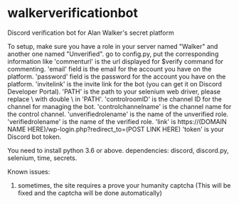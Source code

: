 # walkerverificationbot
Discord verification bot for Alan Walker's secret platform

To setup, make sure you have a role in your server named "Walker" and another one named "Unverified".
go to config.py, put the corresponding information like 'commenturl' is the url displayed for $verify command for commenting.
'email' field is the email for the account you have on the platform.
'password' field is the password for the account you have on the platform.
'invitelink' is the invite link for the bot (you can get it on Discord Developer Portal).
'PATH' is the path to your selenium web driver, please replace \ with double \ in 'PATH'.
'controlroomID' is the channel ID for the channel for managing the bot.
'controlchannelname' is the channel name for the control channel.
'unverifiedrolename' is the name of the unverified role.
'verifiedrolename' is the name of the verified role.
'link' is https://(DOMAIN NAME HERE)/wp-login.php?redirect_to=(POST LINK HERE)
'token' is your Discord bot token.

You need to install python 3.6 or above.
dependencies: discord, discord.py, selenium, time, secrets.

Known issues: 
1. sometimes, the site requires a prove your humanity captcha (This will be fixed and the captcha will be done automatically)
